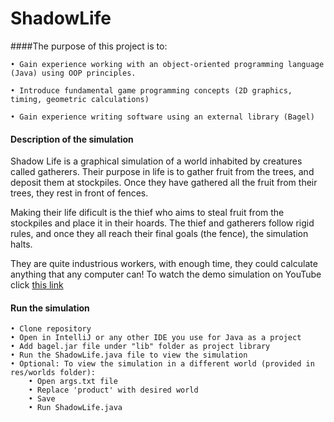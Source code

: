 # ShadowLife

####The purpose of this project is to: 

    • Gain experience working with an object-oriented programming language (Java) using OOP principles. 

    • Introduce fundamental game programming concepts (2D graphics, timing, geometric calculations) 

    • Gain experience writing software using an external library (Bagel)

#### Description of the simulation

Shadow Life is a graphical simulation of a world inhabited by creatures called gatherers. 
Their purpose in life is to gather fruit from the trees, and deposit them at stockpiles. Once they have gathered all the fruit from their trees, they rest in front of fences.

Making their life dificult is the thief who aims to steal fruit from the stockpiles
 and place it in their hoards. The thief and gatherers follow rigid rules, 
and once they all reach their final goals (the fence), the simulation halts. 

They are quite industrious workers, with enough time, they could calculate anything that any computer can!
To watch the demo simulation on YouTube click [this link](https://youtu.be/x2hx7rPrTVg)


#### Run the simulation 
    • Clone repository 
    • Open in IntelliJ or any other IDE you use for Java as a project
    • Add bagel.jar file under "lib" folder as project library 
    • Run the ShadowLife.java file to view the simulation
    • Optional: To view the simulation in a different world (provided in res/worlds folder): 
        • Open args.txt file 
        • Replace 'product' with desired world 
        • Save 
        • Run ShadowLife.java
